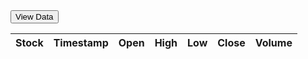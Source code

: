 <html>
<head>
    <title>Stock Data</title>
    <script src="https://code.jquery.com/jquery-3.6.0.min.js"></script>
    <style>
        .sortable {
            cursor: pointer;
        }
        .favorite {
            color: gold;
            cursor: pointer;
        }
    </style>
    <script>
        var favorites = []; // Array to store the favorite stocks
        function refreshTable() {
            var symbols = ["MSFT", "AAPL", "GOOGL", "AMZN", "TSLA", "META", "AMD"];  // Replace with your desired stock symbols
            var tableRows = [];
            for (var i = 0; i < symbols.length; i++) {
                var symbol = symbols[i];$.ajax({
                    url: "https://alpha-vantage.p.rapidapi.com/query",
                    headers: {
                        "X-RapidAPI-Key": "86d3c88c86mshe0398d184fbafbdp102e5bjsn36861be80236", // Replace with your RapidAPI key
                        "X-RapidAPI-Host": "alpha-vantage.p.rapidapi.com"
                    },
                    data: {
                        interval: "5min",
                        function: "TIME_SERIES_INTRADAY",
                        symbol: symbol,
                        datatype: "json",
                        output_size: "compact"
                    },
                    async: false,  // Ensures synchronous execution of the requests
                    success: function(data) {
                        var timeSeriesData = data['Time Series (5min)'];
                        var stockName = data['Meta Data']['2. Symbol'];
                        var latestTimestamp = getLatestTimestamp(timeSeriesData);
                        var row = timeSeriesData[latestTimestamp];
                        var tableRow = {
                            symbol: stockName,
                            timestamp: latestTimestamp,
                            open: row['1. open'],
                            high: row['2. high'],
                            low: row['3. low'],
                            close: row['4. close'],
                            volume: row['5. volume'],
                            favorite: favorites.includes(stockName) // Check if the stock is already a favorite
                        };
                        tableRows.push(tableRow);
                    },
                    error: function() {
                        console.log("Failed to fetch stock data for symbol: " + symbol);
                    }
                });
            }
            sortTable(tableRows, 0); // Sort the table rows initially by the first column (stock symbol)
            renderTable(tableRows);
        }
        function getLatestTimestamp(timeSeriesData) {
            var timestamps = Object.keys(timeSeriesData);
            return timestamps[0];  // Assumes the timestamps are in descending order
        }
        function renderTable(tableRows) {
            var $tableBody = $("#stock-table tbody");$tableBody.empty();
            for (var i = 0; i < tableRows.length; i++) {
                var row = tableRows[i];
                var favoriteIcon = row.favorite ? '<span class="favorite" onclick="toggleFavorite(' + i + ')">&#9733;</span>' : '<span class="favorite" onclick="toggleFavorite(' + i + ')">&#9734;</span>';
                var tableRow = "<tr>" +
                    "<td>" + row.symbol + favoriteIcon + "</td>" +
                    "<td>" + row.timestamp + "</td>" +
                    "<td>" + row.open + "</td>" +
                    "<td>" + row.high + "</td>" +
                    "<td>" + row.low + "</td>" +
                    "<td>" + row.close + "</td>" +
                    "<td>" + row.volume + "</td>" +
                    "</tr>";    $tableBody.append(tableRow);
            }
        }
        function sortTable(tableRows, columnIndex) {
            for (var i = 0; i < tableRows.length - 1; i++) {
                var minIndex = i;
                for (var j = i + 1; j < tableRows.length; j++) {
                    var aValue = tableRows[j].symbol;
                    var bValue = tableRows[minIndex].symbol;
                    if (aValue.localeCompare(bValue) < 0) {
                        minIndex = j;
                    }
                }
                if (minIndex !== i) {
                    var temp = tableRows[i];
                    tableRows[i] = tableRows[minIndex];
                    tableRows[minIndex] = temp;
                }
            }
        }
        function toggleFavorite(rowIndex) {
            var $table = $("#stock-table");
            var $row = $table.find("tbody tr").eq(rowIndex);
            var stockName = $row.find("td").eq(0).text();           
            if (favorites.includes(stockName)) {
                favorites = favorites.filter(function(value) {
                    return value !== stockName;
                });$row.find(".favorite").html("&#9734;");
            } else {
                favorites.push(stockName);$row.find(".favorite").html("&#9733;");
            }
        }
    </script>
</head>
<body>
    <button onclick="refreshTable()">View Data</button>
    <table id="stock-table">
        <thead>
            <tr>
                <th class="sortable" onclick="sortTable(tableRows, 0)">
                    Stock
                </th>
                <th class="sortable" onclick="sortTable(tableRows, 1)">
                    Timestamp
                </th>
                <th class="sortable" onclick="sortTable(tableRows, 2)">
                    Open
                </th>
                <th class="sortable" onclick="sortTable(tableRows, 3)">
                    High
                </th>
                <th class="sortable" onclick="sortTable(tableRows, 4)">
                    Low
                </th>
                <th class="sortable" onclick="sortTable(tableRows, 5)">
                    Close
                </th>
                <th class="sortable" onclick="sortTable(tableRows, 6)">
                    Volume
                </th>
            </tr>
        </thead>
        <tbody>
            <!-- The table body will be populated with data fetched from the API -->
        </tbody>
    </table>
</body>
</html>